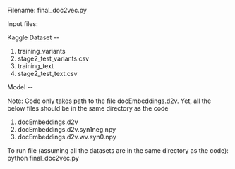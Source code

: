 Filename: final_doc2vec.py

Input files:

Kaggle Dataset --

1. training_variants
2. stage2_test_variants.csv
3. training_text
4. stage2_test_text.csv

Model --

Note: Code only takes path to the file docEmbeddings.d2v. Yet, all the below files should be in the same directory as the code

1. docEmbeddings.d2v 
2. docEmbeddings.d2v.syn1neg.npy
3. docEmbeddings.d2v.wv.syn0.npy

To run file (assuming all the datasets are in the same directory as the code):
python final_doc2vec.py
